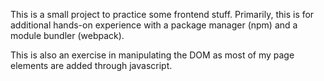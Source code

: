This is a small project to practice some frontend stuff. Primarily, this is for additional hands-on experience with a package manager (npm) and a module bundler (webpack).

This is also an exercise in manipulating the DOM as most of my page elements are added through javascript.
